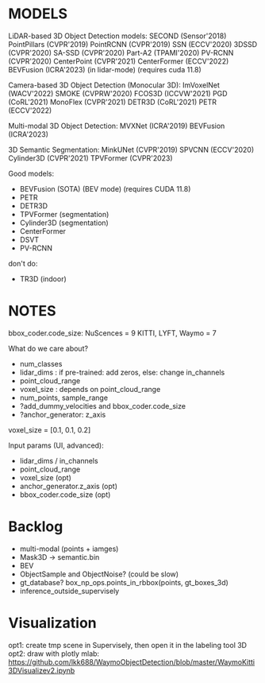 # MODELS

LiDAR-based 3D Object Detection models:
    SECOND (Sensor'2018)
    PointPillars (CVPR'2019)
    PointRCNN (CVPR'2019)
    SSN (ECCV'2020)
    3DSSD (CVPR'2020)
    SA-SSD (CVPR'2020)
    Part-A2 (TPAMI'2020)
    PV-RCNN (CVPR'2020)
    CenterPoint (CVPR'2021)
    CenterFormer (ECCV'2022)
    BEVFusion (ICRA'2023) (in lidar-mode) (requires cuda 11.8)

Camera-based 3D Object Detection (Monocular 3D):
    ImVoxelNet (WACV'2022)
    SMOKE (CVPRW'2020)
    FCOS3D (ICCVW'2021)
    PGD (CoRL'2021)
    MonoFlex (CVPR'2021)
    DETR3D (CoRL'2021)
    PETR (ECCV'2022)

Multi-modal 3D Object Detection:
    MVXNet (ICRA'2019)
    BEVFusion (ICRA'2023)

3D Semantic Segmentation:
    MinkUNet (CVPR'2019)
    SPVCNN (ECCV'2020)
    Cylinder3D (CVPR'2021)
    TPVFormer (CVPR'2023)


Good models:
- BEVFusion (SOTA) (BEV mode) (requires CUDA 11.8)
- PETR
- DETR3D
- TPVFormer (segmentation)
- Cylinder3D (segmentation)
- CenterFormer
- DSVT
- PV-RCNN

don't do:
- TR3D (indoor)


# NOTES

bbox_coder.code_size:
    NuScences = 9
    KITTI, LYFT, Waymo = 7

What do we care about?
- num_classes
- lidar_dims : if pre-trained: add zeros, else: change in_channels
- point_cloud_range
- voxel_size : depends on point_cloud_range
- num_points, sample_range
- ?add_dummy_velocities and bbox_coder.code_size
- ?anchor_generator: z_axis

voxel_size = [0.1, 0.1, 0.2]

Input params (UI, advanced):
- lidar_dims / in_channels
- point_cloud_range
- voxel_size (opt)
- anchor_generator.z_axis (opt)
- bbox_coder.code_size (opt)


# Backlog
- multi-modal (points + iamges)
- Mask3D -> semantic.bin
- BEV
- ObjectSample and ObjectNoise? (could be slow)
- gt_database? box_np_ops.points_in_rbbox(points, gt_boxes_3d)
- inference_outside_supervisely

# Visualization
opt1: create tmp scene in Supervisely, then open it in the labeling tool 3D
opt2: draw with plotly
mlab: https://github.com/lkk688/WaymoObjectDetection/blob/master/WaymoKitti3DVisualizev2.ipynb
